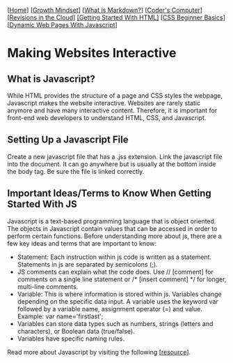 [[Home](README.md)] [[Growth Mindset](growthmindset.md)] [[What is Markdown?](learning_markdown.md)] [[Coder's Computer](coders_computer.md)] [[Revisions in the Cloud](revisions_in_the_cloud.md)] [[Getting Started With HTML]](gettingstartedwithhtml.md) [[CSS Beginner Basics](css_basics.md)] [[Dynamic Web Pages With Javascript](dynamic_webpages_with_javascript.md)]
# Making Websites Interactive

## What is Javascript? 
While HTML provides the structure of a page and CSS styles the webpage, Javascript makes the website interactive.  Websites are rarely static anymore and have many interactive content.  Therefore, it is important for front-end web developers to understand HTML, CSS, and Javascript.  

## Setting Up a Javascript File
Create a new javascript file that has a .jss extension. Link the javascript file into the document.  It can go anywhere but is usually at the bottom inside the body tag.  Be sure the file is linked correctly.

## Important Ideas/Terms to Know When Getting Started With JS
Javascript is a text-based programming language that is object oriented.  The objects in Javascript contain values that can be accessed in order to perform certain functions.  Before understanding more about js, there are a few key ideas and terms that are important to know:
- Statement: Each instruction within js code is written as a statement.  Statements in js are separated by semicolons (;).
- JS comments can explain what the code does.  Use // [comment] for comments on a single line statement or /* [insert comment] */ for longer, multi-line comments.
- Variable: This is where information is stored within js.  Variables change depending on the specific data input.  A variable uses the keyword var followed by a variable name, assignment operator (=) and value.  Example: var name='firstlast';
- Variables can store data types such as numbers, strings (letters and characters), or Boolean data (true/false).
- Variables have specific naming rules.

Read more about Javascript by visiting the following [[resource](https://developer.mozilla.org/en-US/docs/Web/JavaScript/Guide/Grammar_and_types)].